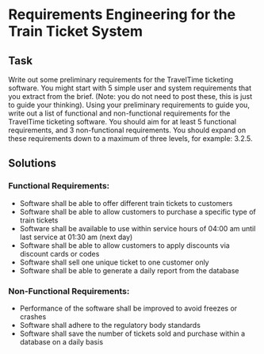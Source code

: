 # Requirements Engineering for the Train Ticket System

## Task

Write out some preliminary requirements for the TravelTime ticketing software. You might start with 5 simple user and system requirements that you extract from the brief. (Note: you do not need to post these, this is just to guide your thinking).
Using your preliminary requirements to guide you, write out a list of functional and non-functional requirements for the TravelTime ticketing software. You should aim for at least 5 functional requirements, and 3 non-functional requirements. You should expand on these requirements down to a maximum of three levels, for example: 3.2.5.


## Solutions

### Functional Requirements:

*  Software shall be able to offer different train tickets to customers
*  Software shall be able to allow customers to purchase a specific type of train tickets
*  Software shall be available to use within service hours of 04:00 am until last service at 01:30 am (next day)
*  Software shall be able to allow customers to apply discounts via discount cards or codes
*  Software shall sell one unique ticket to one customer only
*  Software shall be able to generate a daily report from the database


### Non-Functional Requirements:

*  Performance of the software shall be improved to avoid freezes or crashes
*  Software shall adhere to the regulatory body standards
*  Software shall save the number of tickets sold and purchase within a database on a daily basis
